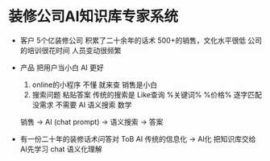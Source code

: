 # 装修公司AI知识库专家系统

- 客户
    5个亿装修公司
    积累了二十余年的话术
    500+的销售，文化水平很低
    公司的培训很花时间 人员变动很频繁

- 产品
    把用户当小白 AI 更好
    1. online的小程序
        不懂 就来查
        销售是小白  
    2. 搜索问题 粘贴答案
        传统的搜索是 Like查询 %关键词%
        %价格% 逐字匹配
        没需求
        不需要
        AI 语义搜索  数学

    销售 -> AI (chat prompt) -> 语义搜索 -> 答案

- 有一份二十年的装修话术问答对  ToB AI
    传统的信息化 -> AI化
    把知识库交给AI先学习
    chat 语义化理解